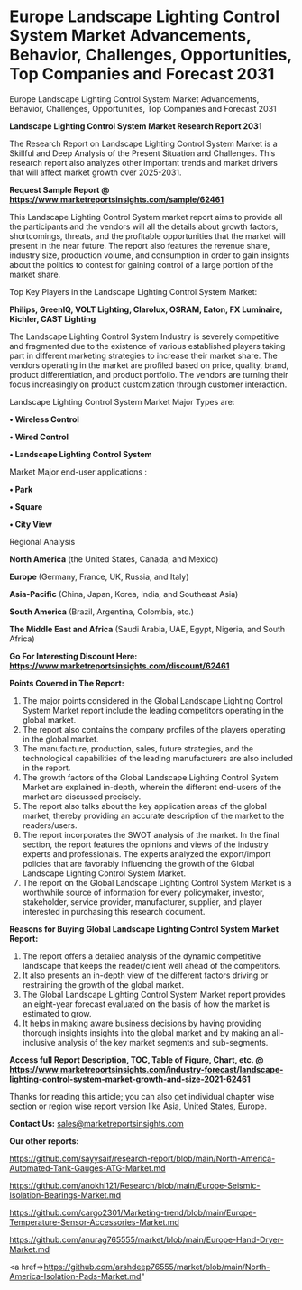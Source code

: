 # Europe Landscape Lighting Control System Market Advancements, Behavior, Challenges, Opportunities, Top Companies and Forecast 2031
Europe Landscape Lighting Control System Market Advancements, Behavior, Challenges, Opportunities, Top Companies and Forecast 2031

<strong>Landscape Lighting Control System Market Research Report 2031</strong>

The Research Report on Landscape Lighting Control System Market is a Skillful and Deep Analysis of the Present Situation and Challenges. This research report also analyzes other important trends and market drivers that will affect market growth over 2025-2031.

<strong>Request Sample Report @ <a href=https://www.marketreportsinsights.com/sample/62461>https://www.marketreportsinsights.com/sample/62461</a></strong>

This Landscape Lighting Control System market report aims to provide all the participants and the vendors will all the details about growth factors, shortcomings, threats, and the profitable opportunities that the market will present in the near future. The report also features the revenue share, industry size, production volume, and consumption in order to gain insights about the politics to contest for gaining control of a large portion of the market share.

Top Key Players in the Landscape Lighting Control System Market:

<strong>Philips, GreenIQ, VOLT Lighting, Clarolux, OSRAM, Eaton, FX Luminaire, Kichler, CAST Lighting</strong>

The Landscape Lighting Control System Industry is severely competitive and fragmented due to the existence of various established players taking part in different marketing strategies to increase their market share. The vendors operating in the market are profiled based on price, quality, brand, product differentiation, and product portfolio. The vendors are turning their focus increasingly on product customization through customer interaction.

Landscape Lighting Control System Market Major Types are:

<strong>• Wireless Control

• Wired Control

• Landscape Lighting Control System</strong>

Market Major end-user applications :

<strong>• Park

• Square

• City View</strong>

Regional Analysis

</u><strong><b>North America</b></strong> (the United States, Canada, and Mexico)

<strong><b>Europe </b></strong>(Germany, France, UK, Russia, and Italy)

<strong><b>Asia-Pacific</b></strong> (China, Japan, Korea, India, and Southeast Asia)

<strong><b>South America</b></strong> (Brazil, Argentina, Colombia, etc.)

<strong><b>The Middle East and Africa</b></strong> (Saudi Arabia, UAE, Egypt, Nigeria, and South Africa)

<strong>Go For Interesting Discount Here: <a href=https://www.marketreportsinsights.com/discount/62461>https://www.marketreportsinsights.com/discount/62461</a></strong>

<strong>Points Covered in The Report:</strong>
<ol>
  <li>The major points considered in the Global Landscape Lighting Control System Market report include the leading competitors operating in the global market.</li>
  <li>The report also contains the company profiles of the players operating in the global market.</li>
  <li>The manufacture, production, sales, future strategies, and the technological capabilities of the leading manufacturers are also included in the report.</li>
  <li>The growth factors of the Global Landscape Lighting Control System Market are explained in-depth, wherein the different end-users of the market are discussed precisely.</li>
  <li>The report also talks about the key application areas of the global market, thereby providing an accurate description of the market to the readers/users.</li>
  <li>The report incorporates the SWOT analysis of the market. In the final section, the report features the opinions and views of the industry experts and professionals. The experts analyzed the export/import policies that are favorably influencing the growth of the Global Landscape Lighting Control System Market.</li>
  <li>The report on the Global Landscape Lighting Control System Market is a worthwhile source of information for every policymaker, investor, stakeholder, service provider, manufacturer, supplier, and player interested in purchasing this research document.</li>
</ol>
<strong>Reasons for Buying Global Landscape Lighting Control System Market Report:</strong>

<ol>
  <li>The report offers a detailed analysis of the dynamic competitive landscape that keeps the reader/client well ahead of the competitors.</li>
  <li>It also presents an in-depth view of the different factors driving or restraining the growth of the global market.</li>
  <li>The Global Landscape Lighting Control System Market report provides an eight-year forecast evaluated on the basis of how the market is estimated to grow.</li>
  <li>It helps in making aware business decisions by having providing thorough insights insights into the global market and by making an all-inclusive analysis of the key market segments and sub-segments.</li>
</ol>
<strong>Access full Report Description, TOC, Table of Figure, Chart, etc. @ <a href=https://www.marketreportsinsights.com/industry-forecast/landscape-lighting-control-system-market-growth-and-size-2021-62461>https://www.marketreportsinsights.com/industry-forecast/landscape-lighting-control-system-market-growth-and-size-2021-62461</a></strong>


Thanks for reading this article; you can also get individual chapter wise section or region wise report version like Asia, United States, Europe.

<strong>Contact Us:</strong>
sales@marketreportsinsights.com

<strong>Our other reports:</strong>

<a href=https://github.com/sayysaif/research-report/blob/main/North-America-Automated-Tank-Gauges-ATG-Market.md>https://github.com/sayysaif/research-report/blob/main/North-America-Automated-Tank-Gauges-ATG-Market.md</a>

<a href=https://github.com/anokhi121/Research/blob/main/Europe-Seismic-Isolation-Bearings-Market.md>https://github.com/anokhi121/Research/blob/main/Europe-Seismic-Isolation-Bearings-Market.md</a>

<a href=https://github.com/cargo2301/Marketing-trend/blob/main/Europe-Temperature-Sensor-Accessories-Market.md>https://github.com/cargo2301/Marketing-trend/blob/main/Europe-Temperature-Sensor-Accessories-Market.md</a>

<a href=https://github.com/anurag765555/market/blob/main/Europe-Hand-Dryer-Market.md>https://github.com/anurag765555/market/blob/main/Europe-Hand-Dryer-Market.md</a>

<a href=>https://github.com/arshdeep76555/market/blob/main/North-America-Isolation-Pads-Market.md</a>"
